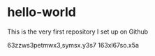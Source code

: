 # hello-world
This is the very first repository I set up on Github

63zzws3petmwx3,symsx.y3s7 163xl67so.x5a 
